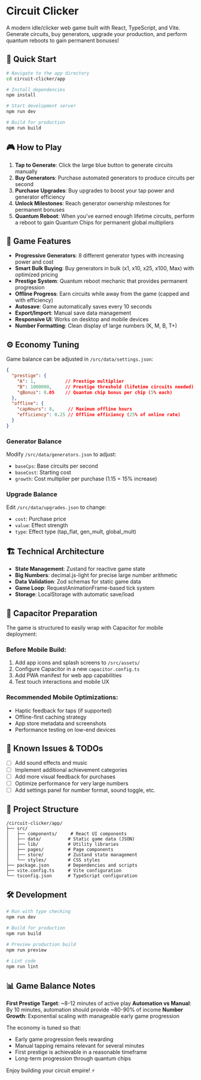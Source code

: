 # Circuit Clicker

A modern idle/clicker web game built with React, TypeScript, and Vite. Generate circuits, buy generators, upgrade your production, and perform quantum reboots to gain permanent bonuses!

## 🚀 Quick Start

```bash
# Navigate to the app directory
cd circuit-clicker/app

# Install dependencies
npm install

# Start development server
npm run dev

# Build for production
npm run build
```

## 🎮 How to Play

1. **Tap to Generate**: Click the large blue button to generate circuits manually
2. **Buy Generators**: Purchase automated generators to produce circuits per second
3. **Purchase Upgrades**: Buy upgrades to boost your tap power and generator efficiency  
4. **Unlock Milestones**: Reach generator ownership milestones for permanent bonuses
5. **Quantum Reboot**: When you've earned enough lifetime circuits, perform a reboot to gain Quantum Chips for permanent global multipliers

## 🔧 Game Features

- **Progressive Generators**: 8 different generator types with increasing power and cost
- **Smart Bulk Buying**: Buy generators in bulk (x1, x10, x25, x100, Max) with optimized pricing
- **Prestige System**: Quantum reboot mechanic that provides permanent progression
- **Offline Progress**: Earn circuits while away from the game (capped and with efficiency)
- **Autosave**: Game automatically saves every 10 seconds
- **Export/Import**: Manual save data management
- **Responsive UI**: Works on desktop and mobile devices
- **Number Formatting**: Clean display of large numbers (K, M, B, T+)

## ⚙️ Economy Tuning

Game balance can be adjusted in `/src/data/settings.json`:

```json
{
  "prestige": {
    "A": 1,           // Prestige multiplier
    "B": 1000000,     // Prestige threshold (lifetime circuits needed)
    "qBonus": 0.05    // Quantum chip bonus per chip (5% each)
  },
  "offline": {
    "capHours": 8,     // Maximum offline hours
    "efficiency": 0.25 // Offline efficiency (25% of online rate)
  }
}
```

### Generator Balance

Modify `/src/data/generators.json` to adjust:
- `baseCps`: Base circuits per second
- `baseCost`: Starting cost
- `growth`: Cost multiplier per purchase (1.15 = 15% increase)

### Upgrade Balance

Edit `/src/data/upgrades.json` to change:
- `cost`: Purchase price
- `value`: Effect strength
- `type`: Effect type (tap_flat, gen_mult, global_mult)

## 🏗️ Technical Architecture

- **State Management**: Zustand for reactive game state
- **Big Numbers**: decimal.js-light for precise large number arithmetic
- **Data Validation**: Zod schemas for static game data
- **Game Loop**: RequestAnimationFrame-based tick system
- **Storage**: LocalStorage with automatic save/load

## 📱 Capacitor Preparation

The game is structured to easily wrap with Capacitor for mobile deployment:

### Before Mobile Build:
1. Add app icons and splash screens to `/src/assets/`
2. Configure Capacitor in a new `capacitor.config.ts`
3. Add PWA manifest for web app capabilities
4. Test touch interactions and mobile UX

### Recommended Mobile Optimizations:
- Haptic feedback for taps (if supported)
- Offline-first caching strategy
- App store metadata and screenshots
- Performance testing on low-end devices

## 🐛 Known Issues & TODOs

- [ ] Add sound effects and music
- [ ] Implement additional achievement categories
- [ ] Add more visual feedback for purchases
- [ ] Optimize performance for very large numbers
- [ ] Add settings panel for number format, sound toggle, etc.

## 📂 Project Structure

```
/circuit-clicker/app/
├── src/
│   ├── components/     # React UI components
│   ├── data/          # Static game data (JSON)
│   ├── lib/           # Utility libraries
│   ├── pages/         # Page components
│   ├── store/         # Zustand state management
│   └── styles/        # CSS styles
├── package.json       # Dependencies and scripts
├── vite.config.ts     # Vite configuration
└── tsconfig.json      # TypeScript configuration
```

## 🛠️ Development

```bash
# Run with type checking
npm run dev

# Build for production
npm run build

# Preview production build
npm run preview

# Lint code
npm run lint
```

## 📊 Game Balance Notes

**First Prestige Target**: ~8-12 minutes of active play
**Automation vs Manual**: By 10 minutes, automation should provide ~80-90% of income
**Number Growth**: Exponential scaling with manageable early game progression

The economy is tuned so that:
- Early game progression feels rewarding
- Manual tapping remains relevant for several minutes
- First prestige is achievable in a reasonable timeframe
- Long-term progression through quantum chips

Enjoy building your circuit empire! ⚡
